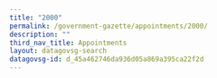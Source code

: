 ```yaml
---
title: "2000"
permalink: /government-gazette/appointments/2000/
description: ""
third_nav_title: Appointments
layout: datagovsg-search
datagovsg-id: d_45a462746da936d05a869a395ca22f2d
---
```

